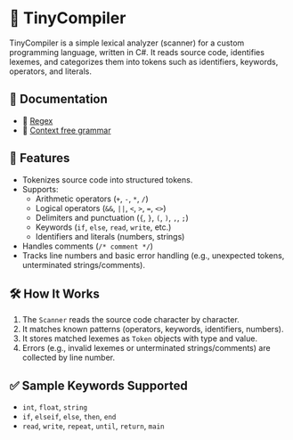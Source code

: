 # 🧠 TinyCompiler

TinyCompiler is a simple lexical analyzer (scanner) for a custom programming language, written in C#. It reads source code, identifies lexemes, and categorizes them into tokens such as identifiers, keywords, operators, and literals.

## 📄 Documentation

- 📘 [Regex](./Tiny_Language_DFA_NFA.pdf)
- 📗 [Context free grammar](./Tiny_Language_CFG.pdf)

## 🚀 Features

- Tokenizes source code into structured tokens.
- Supports:
  - Arithmetic operators (`+`, `-`, `*`, `/`)
  - Logical operators (`&&`, `||`, `<`, `>`, `=`, `<>`)
  - Delimiters and punctuation (`{`, `}`, `(`, `)`, `,`, `;`)
  - Keywords (`if`, `else`, `read`, `write`, etc.)
  - Identifiers and literals (numbers, strings)
- Handles comments (`/* comment */`)
- Tracks line numbers and basic error handling (e.g., unexpected tokens, unterminated strings/comments).

## 🛠️ How It Works

1. The `Scanner` reads the source code character by character.
2. It matches known patterns (operators, keywords, identifiers, numbers).
3. It stores matched lexemes as `Token` objects with type and value.
4. Errors (e.g., invalid lexemes or unterminated strings/comments) are collected by line number.

## ✅ Sample Keywords Supported

- `int`, `float`, `string`
- `if`, `elseif`, `else`, `then`, `end`
- `read`, `write`, `repeat`, `until`, `return`, `main`
